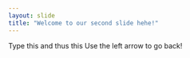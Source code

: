 ```yaml
---
layout: slide
title: "Welcome to our second slide hehe!"
---
```

Type this and thus this
Use the left arrow to go back!
